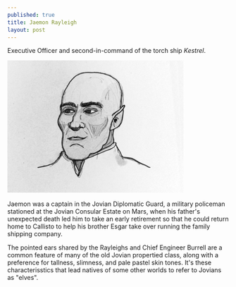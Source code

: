 ```yaml
---
published: true
title: Jaemon Rayleigh
layout: post
---
```


Executive Officer and second-in-command of the torch ship _Kestrel_.

![](/assets/Jaemon2-sm-1.png)

Jaemon was a captain in the Jovian Diplomatic Guard, a military
policeman stationed at the Jovian Consular Estate on Mars, when his
father's unexpected death led him to take an early retirement so that
he could return home to Callisto to help his brother Esgar take over
running the family shipping company.

The pointed ears shared by the Rayleighs and Chief Engineer Burrell
are a common feature of many of the old Jovian propertied class, along
with a preference for tallness, slimness, and pale pastel skin
tones. It's these characterisstics that lead natives of some other
worlds to refer to Jovians as "elves".
